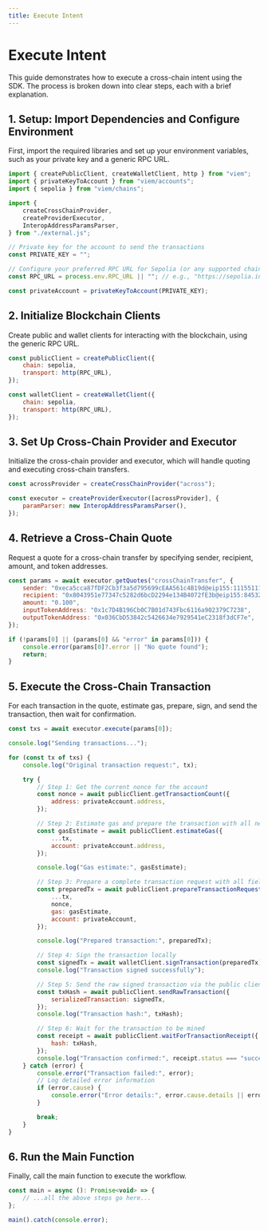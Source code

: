 ```yaml
---
title: Execute Intent
---
```


# Execute Intent

This guide demonstrates how to execute a cross-chain intent using the SDK. The process is broken down into clear steps, each with a brief explanation.

## 1. Setup: Import Dependencies and Configure Environment

First, import the required libraries and set up your environment variables, such as your private key and a generic RPC URL.

```js
import { createPublicClient, createWalletClient, http } from "viem";
import { privateKeyToAccount } from "viem/accounts";
import { sepolia } from "viem/chains";

import {
    createCrossChainProvider,
    createProviderExecutor,
    InteropAddressParamsParser,
} from "./external.js";

// Private key for the account to send the transactions
const PRIVATE_KEY = "";

// Configure your preferred RPC URL for Sepolia (or any supported chain)
const RPC_URL = process.env.RPC_URL || ""; // e.g., "https://sepolia.infura.io/v3/<API_KEY>"

const privateAccount = privateKeyToAccount(PRIVATE_KEY);
```

## 2. Initialize Blockchain Clients

Create public and wallet clients for interacting with the blockchain, using the generic RPC URL.

```js
const publicClient = createPublicClient({
    chain: sepolia,
    transport: http(RPC_URL),
});

const walletClient = createWalletClient({
    chain: sepolia,
    transport: http(RPC_URL),
});
```

## 3. Set Up Cross-Chain Provider and Executor

Initialize the cross-chain provider and executor, which will handle quoting and executing cross-chain transfers.

```js
const acrossProvider = createCrossChainProvider("across");

const executor = createProviderExecutor([acrossProvider], {
    paramParser: new InteropAddressParamsParser(),
});
```

## 4. Retrieve a Cross-Chain Quote

Request a quote for a cross-chain transfer by specifying sender, recipient, amount, and token addresses.

```js
const params = await executor.getQuotes("crossChainTransfer", {
    sender: "0xeca5cca87fDF2Cb3f3a5d795699cEAA561c4B19d@eip155:11155111#2597C7E5",
    recipient: "0x8043951e77347c5282d6bcD2294e134B4072fE3b@eip155:84532#D9F7BE3F",
    amount: "0.100",
    inputTokenAddress: "0x1c7D4B196Cb0C7B01d743Fbc6116a902379C7238",
    outputTokenAddress: "0x036CbD53842c5426634e7929541eC2318f3dCF7e",
});

if (!params[0] || (params[0] && "error" in params[0])) {
    console.error(params[0]?.error || "No quote found");
    return;
}
```

## 5. Execute the Cross-Chain Transaction

For each transaction in the quote, estimate gas, prepare, sign, and send the transaction, then wait for confirmation.

```js
const txs = await executor.execute(params[0]);

console.log("Sending transactions...");

for (const tx of txs) {
    console.log("Original transaction request:", tx);

    try {
        // Step 1: Get the current nonce for the account
        const nonce = await publicClient.getTransactionCount({
            address: privateAccount.address,
        });

        // Step 2: Estimate gas and prepare the transaction with all necessary fields
        const gasEstimate = await publicClient.estimateGas({
            ...tx,
            account: privateAccount.address,
        });

        console.log("Gas estimate:", gasEstimate);

        // Step 3: Prepare a complete transaction request with all fields
        const preparedTx = await publicClient.prepareTransactionRequest({
            ...tx,
            nonce,
            gas: gasEstimate,
            account: privateAccount,
        });

        console.log("Prepared transaction:", preparedTx);

        // Step 4: Sign the transaction locally
        const signedTx = await walletClient.signTransaction(preparedTx);
        console.log("Transaction signed successfully");

        // Step 5: Send the raw signed transaction via the public client
        const txHash = await publicClient.sendRawTransaction({
            serializedTransaction: signedTx,
        });
        console.log("Transaction hash:", txHash);

        // Step 6: Wait for the transaction to be mined
        const receipt = await publicClient.waitForTransactionReceipt({
            hash: txHash,
        });
        console.log("Transaction confirmed:", receipt.status === "success" ? "Success" : "Failed");
    } catch (error) {
        console.error("Transaction failed:", error);
        // Log detailed error information
        if (error.cause) {
            console.error("Error details:", error.cause.details || error.cause.message);
        }

        break;
    }
}
```

## 6. Run the Main Function

Finally, call the main function to execute the workflow.

```js
const main = async (): Promise<void> => {
    // ...all the above steps go here...
};

main().catch(console.error);
```
